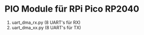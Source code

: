 # PIO Module für RPi Pico RP2040 

1. uart_dma_rx.py (8 UART's für RX)
2. uart_dma_xx.py (8 UART's für TX)

